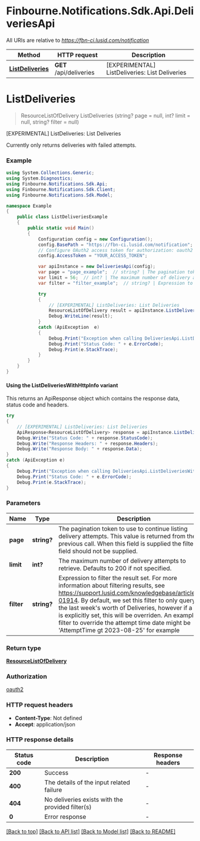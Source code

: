 # Finbourne.Notifications.Sdk.Api.DeliveriesApi

All URIs are relative to *https://fbn-ci.lusid.com/notification*

| Method | HTTP request | Description |
|--------|--------------|-------------|
| [**ListDeliveries**](DeliveriesApi.md#listdeliveries) | **GET** /api/deliveries | [EXPERIMENTAL] ListDeliveries: List Deliveries |

<a id="listdeliveries"></a>
# **ListDeliveries**
> ResourceListOfDelivery ListDeliveries (string? page = null, int? limit = null, string? filter = null)

[EXPERIMENTAL] ListDeliveries: List Deliveries

Currently only returns deliveries with failed attempts.

### Example
```csharp
using System.Collections.Generic;
using System.Diagnostics;
using Finbourne.Notifications.Sdk.Api;
using Finbourne.Notifications.Sdk.Client;
using Finbourne.Notifications.Sdk.Model;

namespace Example
{
    public class ListDeliveriesExample
    {
        public static void Main()
        {
            Configuration config = new Configuration();
            config.BasePath = "https://fbn-ci.lusid.com/notification";
            // Configure OAuth2 access token for authorization: oauth2
            config.AccessToken = "YOUR_ACCESS_TOKEN";

            var apiInstance = new DeliveriesApi(config);
            var page = "page_example";  // string? | The pagination token to use to continue listing delivery attempts. This value is returned from the previous call. When this field is supplied the filter field should not be supplied. (optional) 
            var limit = 56;  // int? | The maximum number of delivery attempts to retrieve. Defaults to 200 if not specified. (optional) 
            var filter = "filter_example";  // string? | Expression to filter the result set. For more information about filtering results, see https://support.lusid.com/knowledgebase/article/KA-01914.  By default, we set this filter to only query for the last week's worth of Deliveries, however if a filter is explicitly set, this will be overriden.  An example filter to override the attempt time date might be 'AttemptTime gt 2023-08-25' for example (optional) 

            try
            {
                // [EXPERIMENTAL] ListDeliveries: List Deliveries
                ResourceListOfDelivery result = apiInstance.ListDeliveries(page, limit, filter);
                Debug.WriteLine(result);
            }
            catch (ApiException  e)
            {
                Debug.Print("Exception when calling DeliveriesApi.ListDeliveries: " + e.Message);
                Debug.Print("Status Code: " + e.ErrorCode);
                Debug.Print(e.StackTrace);
            }
        }
    }
}
```

#### Using the ListDeliveriesWithHttpInfo variant
This returns an ApiResponse object which contains the response data, status code and headers.

```csharp
try
{
    // [EXPERIMENTAL] ListDeliveries: List Deliveries
    ApiResponse<ResourceListOfDelivery> response = apiInstance.ListDeliveriesWithHttpInfo(page, limit, filter);
    Debug.Write("Status Code: " + response.StatusCode);
    Debug.Write("Response Headers: " + response.Headers);
    Debug.Write("Response Body: " + response.Data);
}
catch (ApiException e)
{
    Debug.Print("Exception when calling DeliveriesApi.ListDeliveriesWithHttpInfo: " + e.Message);
    Debug.Print("Status Code: " + e.ErrorCode);
    Debug.Print(e.StackTrace);
}
```

### Parameters

| Name | Type | Description | Notes |
|------|------|-------------|-------|
| **page** | **string?** | The pagination token to use to continue listing delivery attempts. This value is returned from the previous call. When this field is supplied the filter field should not be supplied. | [optional]  |
| **limit** | **int?** | The maximum number of delivery attempts to retrieve. Defaults to 200 if not specified. | [optional]  |
| **filter** | **string?** | Expression to filter the result set. For more information about filtering results, see https://support.lusid.com/knowledgebase/article/KA-01914.  By default, we set this filter to only query for the last week&#39;s worth of Deliveries, however if a filter is explicitly set, this will be overriden.  An example filter to override the attempt time date might be &#39;AttemptTime gt 2023-08-25&#39; for example | [optional]  |

### Return type

[**ResourceListOfDelivery**](ResourceListOfDelivery.md)

### Authorization

[oauth2](../README.md#oauth2)

### HTTP request headers

 - **Content-Type**: Not defined
 - **Accept**: application/json


### HTTP response details
| Status code | Description | Response headers |
|-------------|-------------|------------------|
| **200** | Success |  -  |
| **400** | The details of the input related failure |  -  |
| **404** | No deliveries exists with the provided filter(s) |  -  |
| **0** | Error response |  -  |

[[Back to top]](#) [[Back to API list]](../README.md#documentation-for-api-endpoints) [[Back to Model list]](../README.md#documentation-for-models) [[Back to README]](../README.md)

